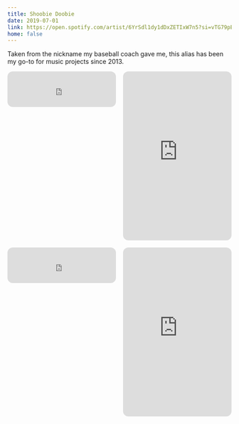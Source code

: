 ```yaml
---
title: Shoobie Doobie
date: 2019-07-01
link: https://open.spotify.com/artist/6YrSdl1dy1dDxZETIxW7n5?si=vTG79pEIS9Gms3gbBvjcsg
home: false
---
```


Taken from the nickname my baseball coach gave me, this alias has been my go-to for music projects since 2013.

<div class="collapse-when-small" style="display: grid; grid-template-columns: repeat(2, 1fr); gap: 1rem;">

  <iframe style="border-radius:12px" src="https://open.spotify.com/embed/album/2Idtq0IC7n3Me1Ke1g9iUs?utm_source=generator" width="100%" height="80" frameBorder="0" allowfullscreen="" allow="autoplay; clipboard-write; encrypted-media; fullscreen; picture-in-picture" loading="lazy" class='hide-md'></iframe>
  <iframe style="border-radius:12px" src="https://open.spotify.com/embed/album/2Idtq0IC7n3Me1Ke1g9iUs?utm_source=generator" width="100%" height="380" frameBorder="0" allowfullscreen="" allow="autoplay; clipboard-write; encrypted-media; fullscreen; picture-in-picture" loading="lazy" class='show-md'></iframe>

  <iframe style="border-radius:12px" src="https://open.spotify.com/embed/album/1DJBLXcBQvQBDFJnOa8TJW?utm_source=generator" width="100%" height="80" frameBorder="0" allowfullscreen="" allow="autoplay; clipboard-write; encrypted-media; fullscreen; picture-in-picture" loading="lazy" class='hide-md'></iframe>
  <iframe style="border-radius:12px" src="https://open.spotify.com/embed/album/1DJBLXcBQvQBDFJnOa8TJW?utm_source=generator" width="100%" height="380" frameBorder="0" allowfullscreen="" allow="autoplay; clipboard-write; encrypted-media; fullscreen; picture-in-picture" loading="lazy" class='show-md'></iframe>

</div